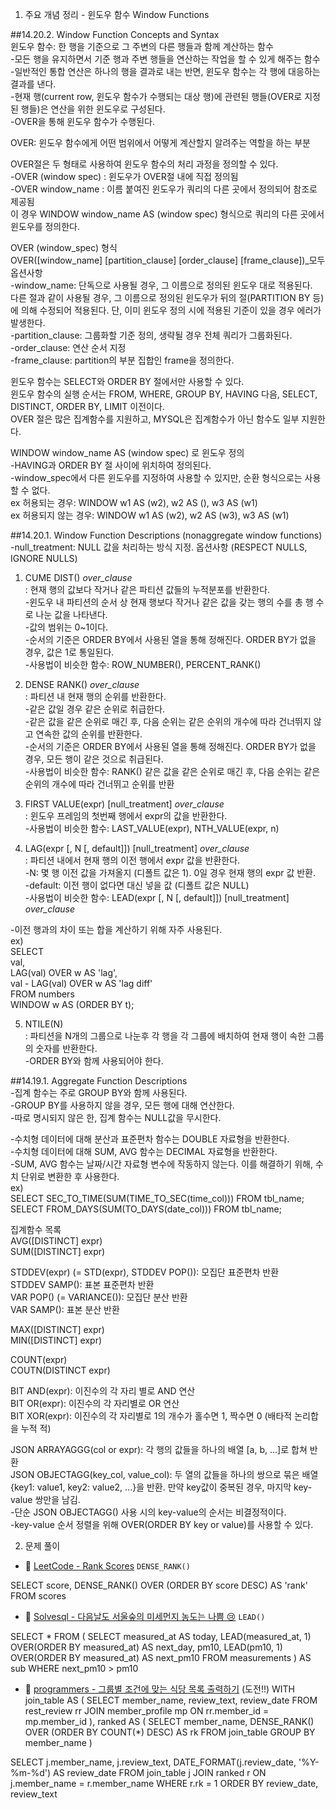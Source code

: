 1. 주요 개념 정리 - 윈도우 함수 Window Functions

##14.20.2. Window Function Concepts and Syntax  
윈도우 함수: 한 행을 기준으로 그 주변의 다른 행들과 함께 계산하는 함수  
-모든 행을 유지하면서 기준 행과 주변 행들을 연산하는 작업을 할 수 있게 해주는 함수  
-일반적인 통합 연산은 하나의 행을 결과로 내는 반면, 윈도우 함수는 각 행에 대응하는 결과를 낸다.  
-현재 행(current row, 윈도우 함수가 수행되는 대상 행)에 관련된 행들(OVER로 지정된 행들)은 연산을 위한 윈도우로 구성된다.  
-OVER을 통해 윈도우 함수가 수행된다.  

OVER: 윈도우 함수에게 어떤 범위에서 어떻게 계산할지 알려주는 역할을 하는 부분

OVER절은 두 형태로 사용하여 윈도우 함수의 처리 과정을 정의할 수 있다.  
-OVER (window spec) : 윈도우가 OVER절 내에 직접 정의됨  
-OVER window_name : 이름 붙여진 윈도우가 쿼리의 다른 곳에서 정의되어 참조로 제공됨  
이 경우 WINDOW window_name AS (window spec) 형식으로 쿼리의 다른 곳에서 윈도우를 정의한다.  

OVER (window_spec) 형식  
OVER([window_name] [partition_clause] [order_clause] [frame_clause])_모두 옵션사항  
-window_name: 단독으로 사용될 경우, 그 이름으로 정의된 윈도우 대로 적용된다.  
다른 절과 같이 사용될 경우, 그 이름으로 정의된 윈도우가 뒤의 절(PARTITION BY 등)에 의해 수정되어 적용된다. 단, 이미 윈도우 정의 시에 적용된 기준이 있을 경우 에러가 발생한다.  
-partition_clause: 그룹화할 기준 정의, 생략될 경우 전체 쿼리가 그룹화된다.  
-order_clause: 연산 순서 지정  
-frame_clause: partition의 부분 집합인 frame을 정의한다.  

윈도우 함수는 SELECT와 ORDER BY 절에서만 사용할 수 있다.  
윈도우 함수의 실행 순서는 FROM, WHERE, GROUP BY, HAVING 다음, SELECT, DISTINCT, ORDER BY, LIMIT 이전이다.  
OVER 절은 많은 집계함수를 지원하고, MYSQL은 집계함수가 아닌 함수도 일부 지원한다.  

WINDOW window_name AS (window spec) 로 윈도우 정의  
-HAVING과 ORDER BY 절 사이에 위치하여 정의된다.  
-window_spec에서 다른 윈도우를 지정하여 사용할 수 있지만, 순환 형식으로는 사용할 수 없다.  
ex 허용되는 경우: WINDOW w1 AS (w2), w2 AS (), w3 AS (w1)  
ex 허용되지 않는 경우: WINDOW w1 AS (w2), w2 AS (w3), w3 AS (w1)

##14.20.1. Window Function Descriptions (nonaggregate window functions)  
-null_treatment: NULL 값을 처리하는 방식 지정. 옵션사항 (RESPECT NULLS, IGNORE NULLS)

1) CUME DIST() *over_clause*  
: 현재 행의 값보다 작거나 같은 파티션 값들의 누적분포를 반환한다.  
-윈도우 내 파티션의 순서 상 현재 행보다 작거나 같은 값을 갖는 행의 수를 총 행 수로 나눈 값을 나타낸다.  
-값의 범위는 0~1이다.  
-순서의 기준은 ORDER BY에서 사용된 열을 통해 정해진다. ORDER BY가 없을 경우, 값은 1로 통일된다.  
-사용법이 비슷한 함수: ROW_NUMBER(), PERCENT_RANK()  

2) DENSE RANK() *over_clause*  
: 파티션 내 현재 행의 순위를 반환한다.  
-같은 값일 경우 같은 순위로 취급한다.  
-같은 값을 같은 순위로 매긴 후, 다음 순위는 같은 순위의 개수에 따라 건너뛰지 않고 연속한 값의 순위를 반환한다.  
-순서의 기준은 ORDER BY에서 사용된 열을 통해 정해진다. ORDER BY가 없을 경우, 모든 행이 같은 것으로 취급된다.  
-사용법이 비슷한 함수: RANK() 같은 값을 같은 순위로 매긴 후, 다음 순위는 같은 순위의 개수에 따라 건너뛰고 순위를 반환

3) FIRST VALUE(expr) [null_treatment] *over_clause*  
: 윈도우 프레임의 첫번째 행에서 expr의 값을 반환한다.  
-사용법이 비슷한 함수: LAST_VALUE(expr), NTH_VALUE(expr, n)  

4) LAG(expr [, N [, default]]) [null_treatment] *over_clause*  
: 파티션 내에서 현재 행의 이전 행에서 expr 값을 반환한다.  
-N: 몇 행 이전 값을 가져올지 (디폴트 값은 1). 0일 경우 현재 행의 expr 값 반환.  
-default: 이전 행이 없다면 대신 넣을 값 (디폴트 값은 NULL)  
-사용법이 비슷한 함수: LEAD(expr [, N [, default]]) [null_treatment] *over_clause*

-이전 행과의 차이 또는 합을 계산하기 위해 자주 사용된다.  
ex)  
SELECT   
  val,   
  LAG(val) OVER w AS 'lag',  
  val - LAG(val) OVER w AS 'lag diff'  
FROM numbers  
WINDOW w AS (ORDER BY t);  

5) NTILE(N)  
: 파티션을 N개의 그룹으로 나눈후 각 행을 각 그룹에 배치하여 현재 행이 속한 그룹의 숫자를 반환한다.  
-ORDER BY와 함께 사용되어야 한다.


##14.19.1. Aggregate Function Descriptions  
-집계 함수는 주로 GROUP BY와 함께 사용된다.  
-GROUP BY를 사용하지 않을 경우, 모든 행에 대해 연산한다.  
-따로 명시되지 않은 한, 집계 함수는 NULL값을 무시한다.


-수치형 데이터에 대해 분산과 표준편차 함수는 DOUBLE 자료형을 반환한다.  
-수치형 데이터에 대해 SUM, AVG 함수는 DECIMAL 자료형을 반환한다.  
-SUM, AVG 함수는 날짜/시간 자료형 변수에 작동하지 않는다. 이를 해결하기 위해, 수치 단위로 변환한 후 사용한다.  
ex)  
SELECT SEC_TO_TIME(SUM(TIME_TO_SEC(time_col))) FROM tbl_name;  
SELECT FROM_DAYS(SUM(TO_DAYS(date_col))) FROM tbl_name;

집계함수 목록  
AVG([DISTINCT] expr)  
SUM([DISTINCT] expr)

STDDEV(expr) (= STD(expr), STDDEV POP()): 모집단 표준편차 반환  
STDDEV SAMP(): 표본 표준편차 반환  
VAR POP() (= VARIANCE()): 모집단 분산 반환  
VAR SAMP(): 표본 분산 반환

MAX([DISTINCT] expr)  
MIN([DISTINCT] expr)

COUNT(expr)  
COUTN(DISTINCT expr)

BIT AND(expr): 이진수의 각 자리 별로 AND 연산  
BIT OR(expr): 이진수의 각 자리별로 OR 연산  
BIT XOR(expr): 이진수의 각 자리별로 1의 개수가 홀수면 1, 짝수면 0 (배타적 논리합을 누적 적)

JSON ARRAYAGGG(col or expr): 각 행의 값들을 하나의 배열 [a, b, ...]로 합쳐 반환  
JSON OBJECTAGG(key_col, value_col): 두 열의 값들을 하나의 쌍으로 묶은 배열{key1: value1, key2: value2, ...}을 반환. 만약 key값이 중복된 경우, 마지막 key-value 쌍만을 남김.  
-단순 JSON OBJECTAGG() 사용 시의 key-value의 순서는 비결정적이다.  
-key-value 순서 정렬을 위해 OVER(ORDER BY key or value)를 사용할 수 있다.


2. 문제 풀이
- 🔗 [LeetCode - Rank Scores](https://leetcode.com/problems/rank-scores/description/) `DENSE_RANK()`

SELECT score, DENSE_RANK() OVER (ORDER BY score DESC) AS 'rank'
FROM scores

- 🔗 [Solvesql - 다음날도 서울숲의 미세먼지 농도는 나쁨 😢](https://solvesql.com/problems/bad-finedust-measure/) `LEAD()`

SELECT *
FROM (
  SELECT 
    measured_at AS today, 
    LEAD(measured_at, 1) OVER(ORDER BY measured_at) AS next_day, 
    pm10, 
    LEAD(pm10, 1) OVER(ORDER BY measured_at) AS next_pm10
  FROM measurements
) AS sub
WHERE next_pm10 > pm10

- 🔗 [programmers - 그룹별 조건에 맞는 식당 목록 출력하기](https://school.programmers.co.kr/learn/courses/30/lessons/131124) (도전!!)
WITH 
join_table AS (
    SELECT member_name, review_text, review_date
    FROM rest_review rr
    JOIN member_profile mp ON rr.member_id = mp.member_id
),
ranked AS (
  SELECT 
    member_name,
    DENSE_RANK() OVER (ORDER BY COUNT(*) DESC) AS rk
  FROM join_table
  GROUP BY member_name
)

SELECT 
    j.member_name, 
    j.review_text, 
    DATE_FORMAT(j.review_date, '%Y-%m-%d') AS review_date
FROM join_table j
    JOIN ranked r ON j.member_name = r.member_name
WHERE r.rk = 1
ORDER BY review_date, review_text
